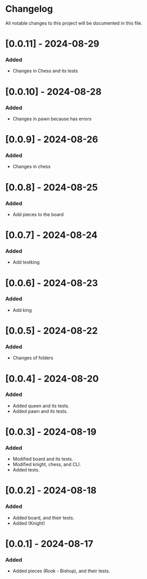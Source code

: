 # Changelog
All notable changes to this project will be documented in this file.

# [0.0.11] - 2024-08-29
### Added

- Changes in Chess and its tests

# [0.0.10] - 2024-08-28
### Added

- Changes in pawn because has errors

# [0.0.9] - 2024-08-26
### Added

- Changes in chess

# [0.0.8] - 2024-08-25
### Added

- Add pieces to the board

# [0.0.7] - 2024-08-24
### Added

- Add testking

# [0.0.6] - 2024-08-23
### Added

- Add king

# [0.0.5] - 2024-08-22
### Added

- Changes of folders

# [0.0.4] - 2024-08-20
### Added

- Added queen and its tests.
- Added pawn and its tests.

# [0.0.3] - 2024-08-19
### Added
- Modified board and its tests.
- Modified knight, chess, and CLI.
- Added tests.

# [0.0.2] - 2024-08-18

### Added

- Added board, and their tests.
- Added (Knight)

# [0.0.1] - 2024-08-17

### Added

- Added pieces (Rook - Bishop), and their tests.
